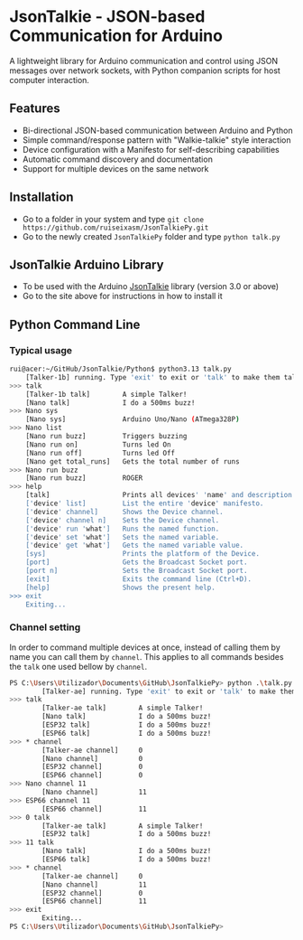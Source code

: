 # JsonTalkie - JSON-based Communication for Arduino

A lightweight library for Arduino communication and control using JSON messages over network sockets, with Python companion scripts for host computer interaction.

## Features

- Bi-directional JSON-based communication between Arduino and Python
- Simple command/response pattern with "Walkie-talkie" style interaction
- Device configuration with a Manifesto for self-describing capabilities
- Automatic command discovery and documentation
- Support for multiple devices on the same network

## Installation
   - Go to a folder in your system and type `git clone https://github.com/ruiseixasm/JsonTalkiePy.git`
   - Go to the newly created `JsonTalkiePy` folder and type `python talk.py`

## JsonTalkie Arduino Library
   - To be used with the Arduino [JsonTalkie](https://github.com/ruiseixasm/JsonTalkie) library (version 3.0 or above)
   - Go to the site above for instructions in how to install it

## Python Command Line
### Typical usage
```bash
rui@acer:~/GitHub/JsonTalkie/Python$ python3.13 talk.py 
	[Talker-1b] running. Type 'exit' to exit or 'talk' to make them talk.
>>> talk
	[Talker-1b talk]     	A simple Talker!
	[Nano talk]          	I do a 500ms buzz!
>>> Nano sys
	[Nano sys]            	Arduino Uno/Nano (ATmega328P)
>>> Nano list
	[Nano run buzz]      	Triggers buzzing
	[Nano run on]        	Turns led On
	[Nano run off]       	Turns led Off
	[Nano get total_runs]	Gets the total number of runs
>>> Nano run buzz
	[Nano run buzz]      	ROGER
>>> help
	[talk]                  Prints all devices' 'name' and description.
	['device' list]         List the entire 'device' manifesto.
	['device' channel]      Shows the Device channel.
	['device' channel n]    Sets the Device channel.
	['device' run 'what']   Runs the named function.
	['device' set 'what']   Sets the named variable.
	['device' get 'what']   Gets the named variable value.
	[sys]                   Prints the platform of the Device.
	[port]                  Gets the Broadcast Socket port.
	[port n]                Sets the Broadcast Socket port.
	[exit]                  Exits the command line (Ctrl+D).
	[help]                  Shows the present help.
>>> exit
	Exiting...
```
### Channel setting
In order to command multiple devices at once, instead of calling them by name you can call them by `channel`.
This applies to all commands besides the `talk` one used bellow by `channel`.
```bash
PS C:\Users\Utilizador\Documents\GitHub\JsonTalkiePy> python .\talk.py
        [Talker-ae] running. Type 'exit' to exit or 'talk' to make them talk.
>>> talk
        [Talker-ae talk]        A simple Talker!
        [Nano talk]             I do a 500ms buzz!
        [ESP32 talk]            I do a 500ms buzz!
        [ESP66 talk]            I do a 500ms buzz!
>>> * channel
        [Talker-ae channel]     0
        [Nano channel]          0
        [ESP32 channel]         0
        [ESP66 channel]         0
>>> Nano channel 11
        [Nano channel]          11
>>> ESP66 channel 11
        [ESP66 channel]         11
>>> 0 talk
        [Talker-ae talk]        A simple Talker!
        [ESP32 talk]            I do a 500ms buzz!
>>> 11 talk
        [Nano talk]             I do a 500ms buzz!
        [ESP66 talk]            I do a 500ms buzz!
>>> * channel
        [Talker-ae channel]     0
        [Nano channel]          11
        [ESP32 channel]         0
        [ESP66 channel]         11
>>> exit
        Exiting...
PS C:\Users\Utilizador\Documents\GitHub\JsonTalkiePy>
```

